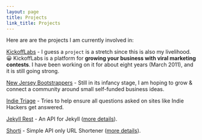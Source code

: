 ```yaml
---
layout: page
title: Projects
link_title: Projects
---
```


Here are are the projects I am currently involved in:

[KickoffLabs](https://kickofflabs.com) - I guess a `project` is a stretch since this is also my livelihood. 😀 KickoffLabs is a platform for **growing your business with viral marketing contests**. I have been working on it for about eight years (March 2011), and it is still going strong.

[New Jersey Bootstrappers](https://njbootstrappers.com) -  Still in its infancy stage, I am hoping to grow & connect a community around small self-funded business ideas.

[Indie Triage](https://indietriage.com) - Tries to help ensure all questions asked on sites like Indie Hackers get answered.

[Jekyll Rest](https://github.com/scottwater/jekyll_rest) - An API for Jekyll ([more details](/jekyll-rest)).

[Shorti](https://github.com/scottwater/shorti) - Simple API only URL Shortener ([more details](/shorti)).
